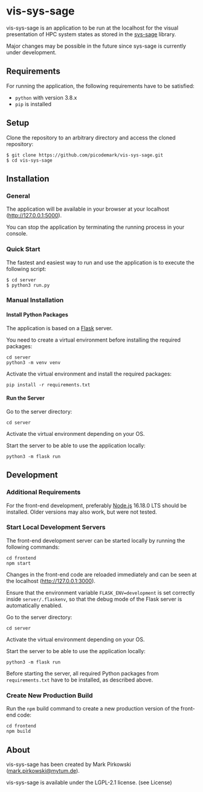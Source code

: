 # vis-sys-sage

vis-sys-sage is an application to be run at the localhost for the visual presentation of HPC system states as stored in
the [sys-sage](https://github.com/caps-tum/sys-sage) library.

Major changes may be possible in the future since sys-sage is currently under development.

## Requirements

For running the application, the following requirements have to be satisfied:

- `python` with version 3.8.x
- `pip` is installed

## Setup

Clone the repository to an arbitrary directory and access the cloned repository:

```console
$ git clone https://github.com/picodemark/vis-sys-sage.git
$ cd vis-sys-sage
```

## Installation

### General

The application will be available in your browser at your localhost (http://127.0.0.1:5000).

You can stop the application by terminating the running process in your console.

### Quick Start

The fastest and easiest way to run and use the application is to execute the following script:

```console
$ cd server
$ python3 run.py
```

### Manual Installation

#### Install Python Packages

The application is based on a [Flask](https://flask.palletsprojects.com/en/2.1.x/) server.

You need to create a virtual environment before installing the required packages:

```console
cd server
python3 -m venv venv
```

Activate the virtual environment and install the required packages:

```console
pip install -r requirements.txt
```

#### Run the Server

Go to the server directory:

```console
cd server
```

Activate the virtual environment depending on your OS.

Start the server to be able to use the application locally:

```console
python3 -m flask run 
```

## Development

### Additional Requirements

For the front-end development, preferably [Node.js](https://nodejs.org/en/) 16.18.0 LTS should be installed. Older
versions may also work, but were not tested.

### Start Local Development Servers

The front-end development server can be started locally by running the following commands:

```console
cd frontend
npm start
```

Changes in the front-end code are reloaded immediately and can be seen at the localhost (http://127.0.0.1:3000).

Ensure that the environment variable `FLASK_ENV=development` is set correctly inside `server/.flaskenv`, so that the
debug mode of the Flask server is automatically enabled.

Go to the server directory:

```console
cd server
```

Activate the virtual environment depending on your OS.

Start the server to be able to use the application locally:

```console
python3 -m flask run 
```

Before starting the server, all required Python packages from `requirements.txt` have to be installed, as described
above.

### Create New Production Build

Run the `npm` build command to create a new production version of the front-end code:

```console
cd frontend
npm build
```

## About

vis-sys-sage has been created by Mark Pirkowski ([mark.pirkowski@mytum.de](mark.pirkowski@mytum.de)).

vis-sys-sage is available under the LGPL-2.1 license. (see License)